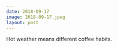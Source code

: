 ```yaml
---
date: 2018-09-17
image: 2018-09-17.jpeg
layout: post
---
```


Hot weather means different coffee habits.
